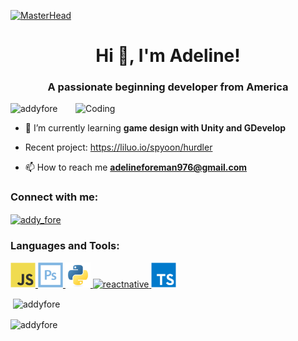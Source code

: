 [![MasterHead](https://64.media.tumblr.com/c5543874b9cbe98da1d20945a45e989b/tumblr_o5a5r9Z9O71tvppquo1_r1_1280.gifv)](https://addyfore.io)
<h1 align="center">Hi 👋, I'm Adeline!</h1>
<h3 align="center">A passionate beginning developer from America</h3>
<img align="right" alt="Coding" width="400" src="https://i.gifer.com/7RS5.gif">

<p align="left"> <img src="https://komarev.com/ghpvc/?username=addyfore&label=Profile%20views&color=0e75b6&style=flat" alt="addyfore" /> </p>

- 🌱 I’m currently learning **game design with Unity and GDevelop**
- Recent project: https://liluo.io/spyoon/hurdler

- 📫 How to reach me **adelineforeman976@gmail.com**

<h3 align="left">Connect with me:</h3>
<p align="left">
<a href="https://instagram.com/addy_fore" target="blank"><img align="center" src="https://raw.githubusercontent.com/rahuldkjain/github-profile-readme-generator/master/src/images/icons/Social/instagram.svg" alt="addy_fore" height="30" width="40" /></a>
</p>

<h3 align="left">Languages and Tools:</h3>
<p align="left"> <a href="https://developer.mozilla.org/en-US/docs/Web/JavaScript" target="_blank" rel="noreferrer"> <img src="https://raw.githubusercontent.com/devicons/devicon/master/icons/javascript/javascript-original.svg" alt="javascript" width="40" height="40"/> </a> <a href="https://www.photoshop.com/en" target="_blank" rel="noreferrer"> <img src="https://raw.githubusercontent.com/devicons/devicon/master/icons/photoshop/photoshop-line.svg" alt="photoshop" width="40" height="40"/> </a> <a href="https://www.python.org" target="_blank" rel="noreferrer"> <img src="https://raw.githubusercontent.com/devicons/devicon/master/icons/python/python-original.svg" alt="python" width="40" height="40"/> </a> <a href="https://reactnative.dev/" target="_blank" rel="noreferrer"> <img src="https://reactnative.dev/img/header_logo.svg" alt="reactnative" width="40" height="40"/> </a> <a href="https://www.typescriptlang.org/" target="_blank" rel="noreferrer"> <img src="https://raw.githubusercontent.com/devicons/devicon/master/icons/typescript/typescript-original.svg" alt="typescript" width="40" height="40"/> </a> </p>

<p>&nbsp;<img align="center" src="https://github-readme-stats.vercel.app/api?username=addyfore&show_icons=true&locale=en" alt="addyfore" /></p>

<p><img align="center" src="https://github-readme-streak-stats.herokuapp.com/?user=addyfore&" alt="addyfore" /></p>
